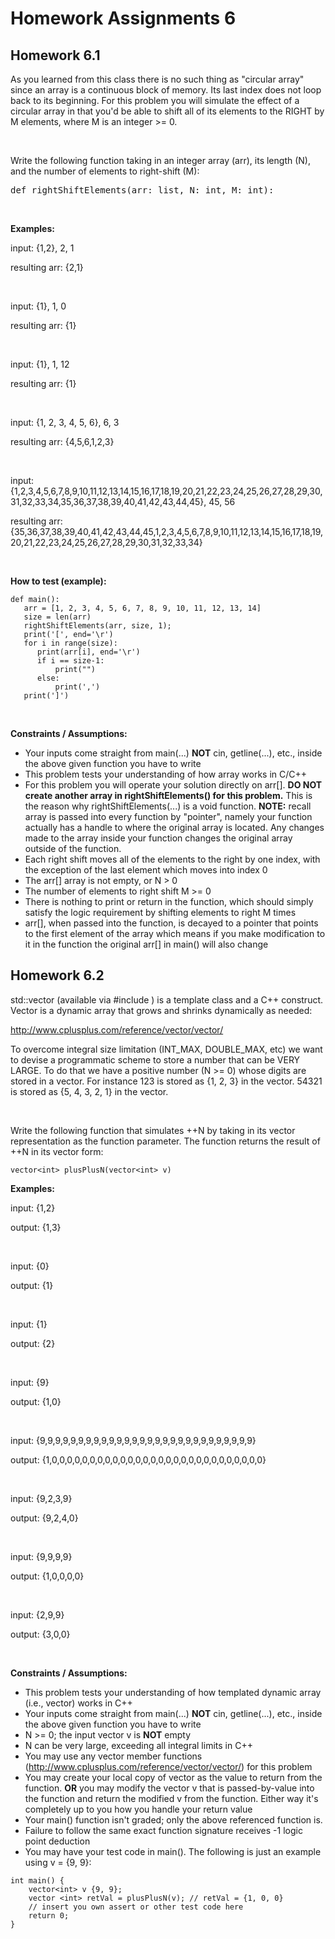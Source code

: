 # Homework Assignments 6

## Homework 6.1
As you learned from this class there is no such thing as "circular array" since an array is a continuous block of 
memory. Its last index does not loop back to its beginning. For this problem you will simulate the effect of a 
circular array in that you'd be able to shift all of its elements to the RIGHT by M elements, where M is an 
integer >= 0.

<br />

Write the following function taking in an integer array (arr), its length (N), and the number of elements to 
right-shift (M):

<pre>
def rightShiftElements(arr: list, N: int, M: int):
</pre>

<br />

**Examples:**

input: {1,2}, 2, 1

resulting arr: {2,1}

<br />

input: {1}, 1, 0

resulting arr: {1}

<br />

input: {1}, 1, 12

resulting arr: {1}

<br />

input: {1, 2, 3, 4, 5, 6}, 6, 3

resulting arr: {4,5,6,1,2,3}

<br />

input: {1,2,3,4,5,6,7,8,9,10,11,12,13,14,15,16,17,18,19,20,21,22,23,24,25,26,27,28,29,30,31,32,33,34,35,36,37,38,39,40,41,42,43,44,45}, 45, 56

resulting arr: {35,36,37,38,39,40,41,42,43,44,45,1,2,3,4,5,6,7,8,9,10,11,12,13,14,15,16,17,18,19,20,21,22,23,24,25,26,27,28,29,30,31,32,33,34}

<br />

**How to test (example):**

```
def main():
   arr = [1, 2, 3, 4, 5, 6, 7, 8, 9, 10, 11, 12, 13, 14]
   size = len(arr)
   rightShiftElements(arr, size, 1);
   print('[', end='\r')
   for i in range(size):
      print(arr[i], end='\r')
      if i == size-1:
          print("")
      else:
          print(',')
   print(']')
```

<br />

**Constraints / Assumptions:**

* Your inputs come straight from main(...) **NOT** cin, getline(...), etc., inside the above given function you have 
to write
* This problem tests your understanding of how array works in C/C++
* For this problem you will operate your solution directly on arr[]. **DO NOT create another array in 
rightShiftElements() for this problem.** This is the reason why rightShiftElements(...) is a void function. **NOTE:** 
recall array is passed into every function by "pointer", namely your function actually has a handle to where the 
original array is located. Any changes made to the array inside your function changes the original array outside of 
the function.
* Each right shift moves all of the elements to the right by one index, with the exception of the last element which 
moves into index 0
* The arr[] array is not empty, or N > 0
* The number of elements to right shift M >= 0
* There is nothing to print or return in the function, which should simply satisfy the logic requirement by shifting 
elements to right M times
* arr[], when passed into the function, is decayed to a pointer that points to the first element of the array which 
means if you make modification to it in the function the original arr[] in main() will also change

## Homework 6.2
std::vector (available via #include <vector>) is a template class and a C++ construct. Vector is a dynamic array 
that grows and shrinks dynamically as needed:

http://www.cplusplus.com/reference/vector/vector/

To overcome integral size limitation (INT_MAX, DOUBLE_MAX, etc) we want to devise a programmatic scheme to store a 
number that can be VERY LARGE. To do that we have a positive number (N >= 0) whose digits are stored in a vector. For 
instance 123 is stored as {1, 2, 3} in the vector. 54321 is stored as {5, 4, 3, 2, 1} in the vector. 

<br />

Write the following function that simulates ++N by taking in its vector representation as the function parameter. The 
function returns the result of ++N in its vector form:

```
vector<int> plusPlusN(vector<int> v)
```

**Examples:**

input: {1,2}

output: {1,3}

<br />

input: {0}

output: {1}

<br />

input: {1}

output: {2}

<br />

input: {9}

output: {1,0}

<br />

input: {9,9,9,9,9,9,9,9,9,9,9,9,9,9,9,9,9,9,9,9,9,9,9,9,9,9,9,9}

output: {1,0,0,0,0,0,0,0,0,0,0,0,0,0,0,0,0,0,0,0,0,0,0,0,0,0,0,0,0}

<br />

input: {9,2,3,9}

output: {9,2,4,0}

<br />

input: {9,9,9,9}

output: {1,0,0,0,0}

<br />

input: {2,9,9}

output: {3,0,0}

<br />

**Constraints / Assumptions:**

* This problem tests your understanding of how templated dynamic array (i.e., vector) works in C++
* Your inputs come straight from main(...) **NOT** cin, getline(...), etc., inside the above given function you have to 
write
* N >= 0; the input vector<int> v is **NOT** empty
* N can be very large, exceeding all integral limits in C++
* You may use any vector member functions (http://www.cplusplus.com/reference/vector/vector/) for this problem
* You may create your local copy of vector<int> as the value to return from the function. **OR** you may modify the 
vector<int> v that is passed-by-value into the function and return the modified v from the function. Either way it's 
completely up to you how you handle your return value
* Your main() function isn't graded; only the above referenced function is.
* Failure to follow the same exact function signature receives -1 logic point deduction
* You may have your test code in main(). The following is just an example using v = {9, 9}:

```
int main() {
    vector<int> v {9, 9};
    vector <int> retVal = plusPlusN(v); // retVal = {1, 0, 0}
    // insert you own assert or other test code here
    return 0;
}
```